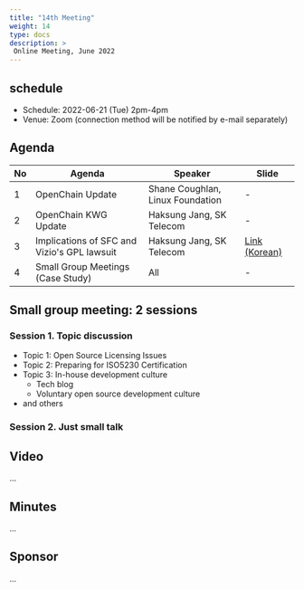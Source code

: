 ```yaml
---
title: "14th Meeting"
weight: 14
type: docs
description: >
 Online Meeting, June 2022
---
```


## schedule

* Schedule: 2022-06-21 (Tue) 2pm-4pm
* Venue: Zoom (connection method will be notified by e-mail separately)

## Agenda
| No | Agenda | Speaker | Slide |
|----|-----------------|------|------|
| 1 | OpenChain Update | Shane Coughlan, Linux Foundation | - |
| 2 | OpenChain KWG Update | Haksung Jang, SK Telecom | - |
| 3 | Implications of SFC and Vizio's GPL lawsuit | Haksung Jang, SK Telecom | [Link (Korean)](https://devocean.sk.com/opensource/techBoardDetail.do?ID=163978) |
| 4 | Small Group Meetings (Case Study) | All | - |

## Small group meeting: 2 sessions
### Session 1. Topic discussion
- Topic 1: Open Source Licensing Issues
- Topic 2: Preparing for ISO5230 Certification
- Topic 3: In-house development culture
   - Tech blog
   - Voluntary open source development culture
- and others

### Session 2. Just small talk 


## Video
...

## Minutes
...

## Sponsor
...
